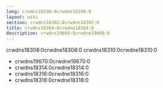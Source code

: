 ```yaml
---
lang: crwdns18298:0crwdne18298:0
layout: wiki
section: crwdns18302:0crwdne18302:0
title: crwdns18304:0crwdne18304:0
description: crwdns19668:0crwdne19668:0
---
```


crwdns18308:0crwdne18308:0 crwdns18310:0crwdne18310:0
- crwdns19670:0crwdne19670:0
- crwdns18314:0crwdne18314:0
- crwdns18316:0crwdne18316:0
- crwdns18318:0crwdne18318:0
